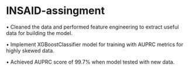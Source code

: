 # INSAID-assingment

• Cleaned the data and performed feature engineering to extract useful data for building the model.

• Implement XGBoostClassifier model for training with AUPRC metrics for highly skewed data.

• Achieved AUPRC score of 99.7% when model tested with new data.
